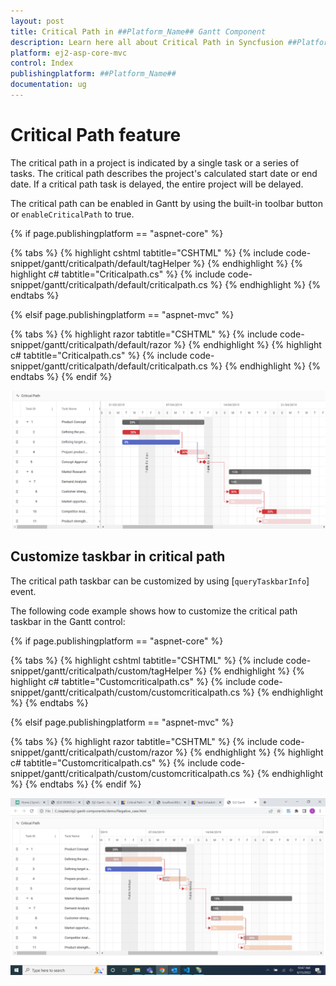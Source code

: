```yaml
---
layout: post
title: Critical Path in ##Platform_Name## Gantt Component
description: Learn here all about Critical Path in Syncfusion ##Platform_Name## Gantt component of Syncfusion Essential JS 2 and more.
platform: ej2-asp-core-mvc
control: Index
publishingplatform: ##Platform_Name##
documentation: ug
---
```



# Critical Path feature

The critical path in a project is indicated by a single task or a series of tasks. The critical path describes the project's calculated start date or end date. If a critical path task is delayed, the entire project will be delayed.

The critical path can be enabled in Gantt by using the built-in toolbar button or `enableCriticalPath` to true.

{% if page.publishingplatform == "aspnet-core" %}

{% tabs %}
{% highlight cshtml tabtitle="CSHTML" %}
{% include code-snippet/gantt/criticalpath/default/tagHelper %}
{% endhighlight %}
{% highlight c# tabtitle="Criticalpath.cs" %}
{% include code-snippet/gantt/criticalpath/default/criticalpath.cs %}
{% endhighlight %}
{% endtabs %}

{% elsif page.publishingplatform == "aspnet-mvc" %}

{% tabs %}
{% highlight razor tabtitle="CSHTML" %}
{% include code-snippet/gantt/criticalpath/default/razor %}
{% endhighlight %}
{% highlight c# tabtitle="Criticalpath.cs" %}
{% include code-snippet/gantt/criticalpath/default/criticalpath.cs %}
{% endhighlight %}
{% endtabs %}
{% endif %}



![Alt text](images/criticalpath.PNG)

## Customize taskbar in critical path

The critical path taskbar  can be customized by using [`queryTaskbarInfo`] event.

The following code example shows how to customize the critical path taskbar in the Gantt control:

{% if page.publishingplatform == "aspnet-core" %}

{% tabs %}
{% highlight cshtml tabtitle="CSHTML" %}
{% include code-snippet/gantt/criticalpath/custom/tagHelper %}
{% endhighlight %}
{% highlight c# tabtitle="Customcriticalpath.cs" %}
{% include code-snippet/gantt/criticalpath/custom/customcriticalpath.cs %}
{% endhighlight %}
{% endtabs %}

{% elsif page.publishingplatform == "aspnet-mvc" %}

{% tabs %}
{% highlight razor tabtitle="CSHTML" %}
{% include code-snippet/gantt/criticalpath/custom/razor %}
{% endhighlight %}
{% highlight c# tabtitle="Customcriticalpath.cs" %}
{% include code-snippet/gantt/criticalpath/custom/customcriticalpath.cs %}
{% endhighlight %}
{% endtabs %}
{% endif %}



![Alt text](images/customCriticalPath.PNG)


